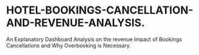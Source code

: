 # HOTEL-BOOKINGS-CANCELLATION-AND-REVENUE-ANALYSIS.
An Explanatory Dashboard Analysis on the revenue Impact of Bookings Cancellations and  Why Overbooking is Necessary. 
